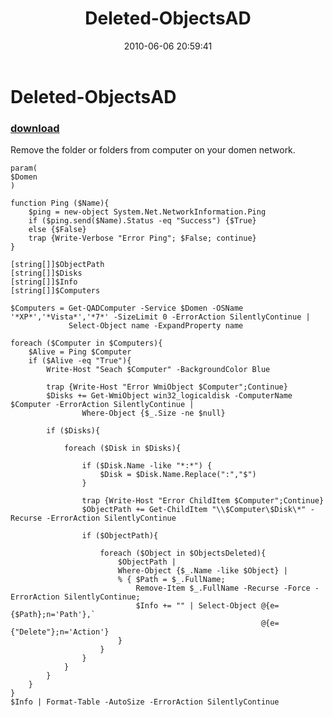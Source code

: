 ﻿---
pid:            1904
parent:         0
children:       
poster:         Angel-Keeper
title:          Deleted-ObjectsAD
date:           2010-06-06 20:59:41
description:    Remove the folder or folders from computer on your domen network.
format:         posh
---

# Deleted-ObjectsAD

### [download](1904.ps1)  

Remove the folder or folders from computer on your domen network.

```posh
param(
$Domen
)

function Ping ($Name){ 
    $ping = new-object System.Net.NetworkInformation.Ping
    if ($ping.send($Name).Status -eq "Success") {$True}
    else {$False} 
	trap {Write-Verbose "Error Ping"; $False; continue}
}

[string[]]$ObjectPath
[string[]]$Disks
[string[]]$Info
[string[]]$Computers

$Computers = Get-QADComputer -Service $Domen -OSName '*XP*','*Vista*','*7*' -SizeLimit 0 -ErrorAction SilentlyContinue | 
			 Select-Object name -ExpandProperty name

foreach ($Computer in $Computers){
	$Alive = Ping $Computer
	if ($Alive -eq "True"){
		Write-Host "Seach $Computer" -BackgroundColor Blue
	
		trap {Write-Host "Error WmiObject $Computer";Continue}
		$Disks += Get-WmiObject win32_logicaldisk -ComputerName $Computer -ErrorAction SilentlyContinue | 
				Where-Object {$_.Size -ne $null}
		
		if ($Disks){
		
			foreach ($Disk in $Disks){
				
				if ($Disk.Name -like "*:*") {
					$Disk = $Disk.Name.Replace(":","$")
				}
				
				trap {Write-Host "Error ChildItem $Computer";Continue}
				$ObjectPath += Get-ChildItem "\\$Computer\$Disk\*" -Recurse -ErrorAction SilentlyContinue
					
				if ($ObjectPath){
					
					foreach ($Object in $ObjectsDeleted){
						$ObjectPath | 
						Where-Object {$_.Name -like $Object} | 
						% { $Path = $_.FullName;
							Remove-Item $_.FullName -Recurse -Force -ErrorAction SilentlyContinue;
							$Info += "" | Select-Object @{e={$Path};n='Path'},`
														@{e={"Delete"};n='Action'}
						}
					}
				}
			}
		}
	}
}
$Info | Format-Table -AutoSize -ErrorAction SilentlyContinue
```
